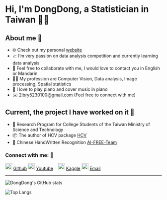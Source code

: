 # Hi, I'm DongDong, a Statistician in Taiwan 👨‍🎓

## About me 👀

- 🌐 Check out my personal [website](https://dongdong-zoez.github.io/)
- 📈 I’m very passion on data analysis competition and currently learning data analysis
- 👯 Feel free to collaborate with me, I would love to contact you in English or Mandarin
- 👨‍🔬 My profession are Computer Vision, Data analysis, Image processing, Spatial statistics
- 🎹 I love to play piano and cover music in piano
- ✉️ 2lbry5230100@gmail.com (Feel free to connect with me)

## Current, the project I have worked on it 🏅

- 🔬 Research Program for College Students of the Taiwan Ministry of Science and Technology
- 📦 The author of HCV package [HCV]
- 🔡 Chinese HandWritten Recognition [AI-FREE-Team](https://github.com/AI-FREE-Team/Traditional-Chinese-Handwriting-Dataset)

### Connect with me: 💬

[<img alt="DongDong | Github" width="22px" height="22px" src="https://encrypted-tbn0.gstatic.com/images?q=tbn:ANd9GcSxRaN5qrhF87606ymuZtIYRD0oOzn63RbnJSA8XP4ZgAvzCuVZqGsfiwZsdMG09dQGN9I&usqp=CAU">][github] [Github][github]
[<img alt="DongDong | Youtube" width="22px" height="22px" src="https://e7.pngegg.com/pngimages/115/555/png-clipart-youtube-computer-icons-logo-silhouette-youtube-angle-desktop-wallpaper-thumbnail.png">][youtube] [Youtube][youtube]
&nbsp;&nbsp;
[<img alt="DongDong | Kaggle" width="22px" height="22px" src="https://w7.pngwing.com/pngs/816/966/png-transparent-kaggle-logo-logos-logos-and-brands-icon.png">][kaggle] [Kaggle][kaggle]
[<img alt="DongDong | Email" width="22px" height="22px" src="https://i.pinimg.com/originals/1b/22/fd/1b22fd858e93265a3a2fa2060cfc1219.jpg">][email] [Email][email]

---

![DongDong's GitHub stats](https://github-readme-stats.vercel.app/api?username=DongDong-Zoez&theme=radical)

![Top Langs](https://github-readme-stats.vercel.app/api/top-langs/?username=DongDong-Zoez&layout=compact)

[website]: None
[youtube]: https://www.youtube.com/channel/UCfkb5NaH9lMrItPA7ArqQVQ
[HCV]: https://arxiv.org/abs/2201.08302?fbclid=IwAR39vN6smuSl64rEURxyMOrnYxOpsqbUbaRSAM93JGcR_-Sucb3Wfu4eBcg
[github]: https://github.com/DongDong-Zoez
[kaggle]: https://www.kaggle.com/dongdongxzoez
[email]: 2lbry5230100@gmail.com
